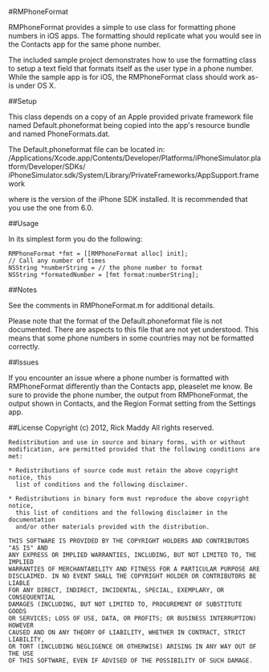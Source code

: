 #RMPhoneFormat

RMPhoneFormat provides a simple to use class for formatting phone numbers in iOS apps. The formatting should replicate what you would see in the Contacts app for the same phone number.

 The included sample project demonstrates how to use the formatting class to setup a text field that formats itself as the user type in a phone number. While the sample app is for iOS, the RMPhoneFormat class should work as-is under OS X.

##Setup

This class depends on a copy of an Apple provided private framework file named Default.phoneformat being copied into the app's resource bundle and named PhoneFormats.dat.

The Default.phoneformat file can be located in:
    /Applications/Xcode.app/Contents/Developer/Platforms/iPhoneSimulator.platform/Developer/SDKs/
        iPhoneSimulator<version>.sdk/System/Library/PrivateFrameworks/AppSupport.framework

where <version> is the version of the iPhone SDK installed. It is recommended that you use the one from 6.0.

##Usage

In its simplest form you do the following:

    RMPhoneFormat *fmt = [[RMPhoneFormat alloc] init];
    // Call any number of times
    NSString *numberString = // the phone number to format
    NSString *formatedNumber = [fmt format:numberString];

##Notes

See the comments in RMPhoneFormat.m for additional details.

Please note that the format of the Default.phoneformat file is not documented. There are aspects to this file that are not yet understood. This means that some phone numbers in some countries may not be formatted correctly.

##Issues

If you encounter an issue where a phone number is formatted with RMPhoneFormat differently than the Contacts app, pleaselet me know. Be sure to provide the phone number, the output from RMPhoneFormat, the output shown in Contacts, and the Region Format setting from the Settings app.

##License
    Copyright (c) 2012, Rick Maddy
    All rights reserved.

    Redistribution and use in source and binary forms, with or without
    modification, are permitted provided that the following conditions are met:

    * Redistributions of source code must retain the above copyright notice, this
      list of conditions and the following disclaimer.

    * Redistributions in binary form must reproduce the above copyright notice,
      this list of conditions and the following disclaimer in the documentation
      and/or other materials provided with the distribution.

    THIS SOFTWARE IS PROVIDED BY THE COPYRIGHT HOLDERS AND CONTRIBUTORS "AS IS" AND
    ANY EXPRESS OR IMPLIED WARRANTIES, INCLUDING, BUT NOT LIMITED TO, THE IMPLIED
    WARRANTIES OF MERCHANTABILITY AND FITNESS FOR A PARTICULAR PURPOSE ARE
    DISCLAIMED. IN NO EVENT SHALL THE COPYRIGHT HOLDER OR CONTRIBUTORS BE LIABLE
    FOR ANY DIRECT, INDIRECT, INCIDENTAL, SPECIAL, EXEMPLARY, OR CONSEQUENTIAL
    DAMAGES (INCLUDING, BUT NOT LIMITED TO, PROCUREMENT OF SUBSTITUTE GOODS
    OR SERVICES; LOSS OF USE, DATA, OR PROFITS; OR BUSINESS INTERRUPTION) HOWEVER
    CAUSED AND ON ANY THEORY OF LIABILITY, WHETHER IN CONTRACT, STRICT LIABILITY,
    OR TORT (INCLUDING NEGLIGENCE OR OTHERWISE) ARISING IN ANY WAY OUT OF THE USE
    OF THIS SOFTWARE, EVEN IF ADVISED OF THE POSSIBILITY OF SUCH DAMAGE.
